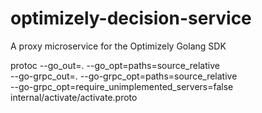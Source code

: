 # optimizely-decision-service
A proxy microservice for the Optimizely Golang SDK


protoc --go_out=. --go_opt=paths=source_relative \
--go-grpc_out=. --go-grpc_opt=paths=source_relative \
--go-grpc_opt=require_unimplemented_servers=false \
internal/activate/activate.proto
	    
